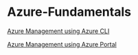 # Azure-Fundamentals

[Azure Management using Azure CLI](https://github.com/Fasttrack-Azure/Azure-Fundamentals/blob/main/AzureManagementCLI.md)

[Azure Management using Azure Portal](https://github.com/Fasttrack-Azure/Azure-Fundamentals/blob/main/AzureManagementCLI.md)
